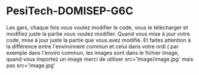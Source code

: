 # PesiTech-DOMISEP-G6C

Les gars, chaque fois vous voulez modifier le code, vous le télécharger et modifiez juste la partie vous voulez modifier. 
Quand vous mise à jour votre code, mise à jour juste la partie que vous avez modifié. Et faites attention à la différence entre 
l'environnent commun et celui dans votre ordi ( par exemple dans l'enviro commun, les images sont dans le fichier Image, quand
vous importez un image merci de utiliser 
        src='Image/image.jpg'
mais pas 
        src='image.jpg'
